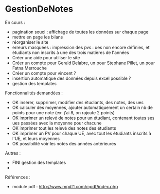 GestionDeNotes
==============

En cours :
   - pagination souci : affichage de toutes les données sur chaque page
   - mettre en page les bilans
   - réorganiser le site
   - erreurs masquées : impression des pvs : ues non encore définies, et étudiants non inscrits à une des trois matières de l'années
   - Créer une aide pour utiliser le site
   - Créer un compte pour Gerald Delabre, un pour Stephane Pillet, un pour Fatna Merrouche 
   - Créer un compte pour vincent ?
   - insertion automatique des données depuis excel possible ? 
   - gestion des templates

Fonctionnalités demandées :
   - OK insérer, supprimer, modifier des étudiants, des notes, des ues
   - OK calculer des moyennes, ajouter automatiquement un certain nb de points pour une note (ex: j'ai 8, on rajoute 2 points)
   - OK imprimer un relevé de notes pour un étudiant, contenant toutes ses ues passées avec la moyenne pour chacune
   - OK imprimer tout les relevé des notes des étudiants
   - OK imprimer un PV pour chaque UE, avec tout les étudiants inscrits à l'UE, et leurs moyennes
   - OK possibilité voir les notes des années antérieures

Autres :
   - FINI gestion des templates
   -  
   



Références :
   - module pdf : 
http://www.mpdf1.com/mpdf/index.php
